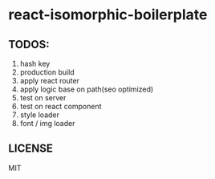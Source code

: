 # react-isomorphic-boilerplate

## TODOS:
1. hash key
2. production build
3. apply react router
4. apply logic base on path(seo optimized)
5. test on server
6. test on react component
7. style loader
8. font / img loader

## LICENSE
MIT
